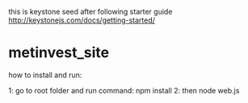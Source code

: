 this is keystone seed after following starter guide http://keystonejs.com/docs/getting-started/
# metinvest_site

how to install and run:   

1: go to root folder and run command: npm install 
2: then node web.js 
